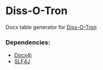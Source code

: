 Diss-O-Tron
===========

Docx table generator for [Diss-O-Tron](https://github.com/dontpanic42/Diss-O-Tron)

### Dependencies:
* [Docx4j](http://www.docx4java.org/trac/docx4j)
* [SLF4J](http://www.slf4j.org/)

